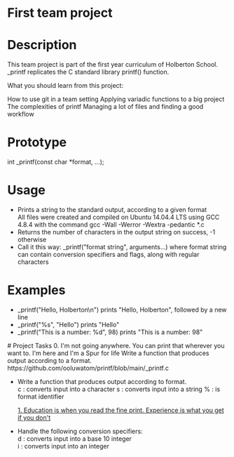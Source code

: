 # First team project
# Description
This team project is part of the first year curriculum of Holberton School. _printf replicates the C standard library printf() function.

What you should learn from this project:

How to use git in a team setting
Applying variadic functions to a big project
The complexities of printf
Managing a lot of files and finding a good workflow
# Prototype
int _printf(const char *format, ...);
# Usage
<ul>
<li>Prints a string to the standard output, according to a given format</li>
</li>All files were created and compiled on Ubuntu 14.04.4 LTS using GCC 4.8.4 with the command gcc -Wall -Werror -Wextra -pedantic *.c</li>
<li>Returns the number of characters in the output string on success, -1 otherwise</li>
<li>Call it this way: _printf("format string", arguments...) where format string can contain conversion specifiers and flags, along with regular characters</li>
</ul>

# Examples
<ul>
<li>_printf("Hello, Holberton\n") prints "Hello, Holberton", followed by a new line</li>
<li>_printf("%s", "Hello") prints "Hello"</li>
<li>_printf("This is a number: %d", 98) prints "This is a number: 98"</li>
</ul>
# Project Tasks
0. I'm not going anywhere. You can print that wherever you want to. I'm here and I'm a Spur for life
Write a function that produces output according to a format.
https://github.com/ooluwatom/printf/blob/main/_printf.c
<ul>
<li>Write a function that produces output according to format.</li>
c : converts input into a character
s : converts input into a string
% : is format identifier

<a href ="1. Education is when you read the fine print. Experience is what you get if you don't">1. Education is when you read the fine print. Experience is what you get if you don't</a>
<li>Handle the following conversion specifiers:</li>
d : converts input into a base 10 integer<br/>
i : converts input into an integer
</ul>
